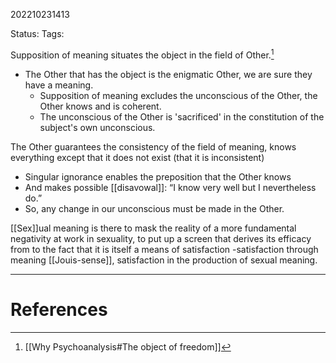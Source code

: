 202210231413

Status: 
Tags: 

Supposition of meaning situates the object in the field of Other.[^1]
- The Other that has the object is the enigmatic Other, we are sure they have a meaning.
	* Supposition of meaning excludes the unconscious of the Other, the Other knows and is coherent.
	* The unconscious of the Other is 'sacrificed' in the constitution of the subject's own unconscious.

The Other guarantees the consistency of the field of meaning, knows everything except that it does not exist (that it is inconsistent)
* Singular ignorance enables the preposition that the Other knows
* And makes possible [[disavowal]]: “I know very well but I nevertheless do.”
* So, any change in our unconscious must be made in the Other.

[[Sex]]ual meaning is there to mask the reality of a more fundamental negativity at work in sexuality, to put up a screen that derives its efficacy from to the fact that it is itself a means of satisfaction -satisfaction through meaning [[Jouis-sense]], satisfaction in the production of sexual meaning. 

---
# References

[^1]: [[Why Psychoanalysis#The object of freedom]]